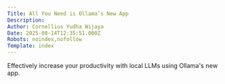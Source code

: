 ```yaml
---
Title: All You Need is Ollama’s New App
Description: 
Author: Cornellius Yudha Wijaya
Date: 2025-08-14T12:35:51.000Z
Robots: noindex,nofollow
Template: index
---
```

Effectively increase your productivity with local LLMs using Ollama's new app.